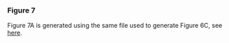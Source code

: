 ### Figure 7  
Figure 7A is generated using the same file used to generate Figure 6C, see [here](https://github.com/dvalenzano/Fig6/tree/master/Fig6C). 

